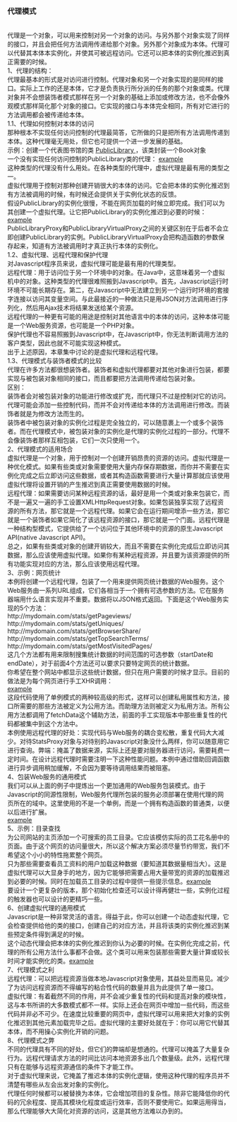 <h3>代理模式</h3>
<br />
代理是一个对象，可以用来控制对另一个对象的访问。与另外那个对象实现了同样的接口，并且会把任何方法调用传递给那个对象。另外那个对象成为本体。代理可以代替其本体本实例化，并使其可被远程访问。它还可以把本体的实例化推迟到真正需要的时候。<br />
1、代理的结构：<br />
代理最基本的形式是对访问进行控制。代理对象和另一个对象实现的是同样的接口。实际上工作的还是本体，它才是负责执行所分派的任务的那个对象或类。代理对象并不会想装饰者模式那样在另一个对象的基础上添加或修改方法，也不会像外观模式那样简化那个对象的接口。它实现的接口与本体完全相同，所有对它进行的方法调用都会被传递给本体。<br />
1.1、代理如何控制对本体的访问<br />
那种根本不实现任何访问控制的代理最简答，它所做的只是把所有方法调用传递到本体。这种代理毫无用处，但它也可提供一个进一步发展的基础。<br />
示例：创建一个代表图书馆的类
<a href="https://github.com/wchaowu/javascript-code/blob/master/JavaScript-Design-Patterns/The-Proxy-Pattern/1%20-%20PublicLibrary%20class%20from%20Chapter%203.js">
PublicLibrary
</a>
，该类封装一个Book对象<br />
一个没有实现任何访问控制的PublicLibrary类的代理：
<a href="https://github.com/wchaowu/javascript-code/blob/master/JavaScript-Design-Patterns/The-Proxy-Pattern/2%20-%20PublicLibraryProxy%20class.js">example</a>
<br />
这种类型的代理没有什么用处。在各种类型的代理中，虚拟代理是最有用的类型之一。<br />
虚拟代理用于控制对那种创建开销很大的本体的访问。它会把本体的实例化推迟到有方法被调用的时候，有时候还会提供关于实例化状态的反馈。<br />
假设PublicLibrary的实例化很慢，不能在网页加载的时候立即完成。我们可以为其创建一个虚拟代理。让它把PublicLibrary的实例化推迟到必要的时候：
<br />
<a href="https://github.com/wchaowu/javascript-code/blob/master/JavaScript-Design-Patterns/The-Proxy-Pattern/3%20-%20PublicLibraryVirtualProxy%20class.js">example</a>
<br />
PublicLibraryProxy和PublicLibraryVirtualProxy之间的关键区别在于后者不会立即创建PublicLibrary的实例。PublicLibraryVirtualProxy会把构造函数的参数保存起来，知道有方法被调用时才真正执行本体的实例化。<br />
1.2、虚拟代理、远程代理和保护代理<br />
对Javascript程序员来说，虚拟代理可能是最有用的代理类型。<br />
远程代理：用于访问位于另一个环境中的对象。在Java中，这意味着另一个虚拟机中的对象。这种类型的代理很难照搬到Javascript中。首先，Javascript运行时环境不可能长期存在。第二，在Javascript中无法建立到另一个运行时环境的套接字连接以访问其变量空间。与此最接近的一种做法只是用JSON对方法调用进行序列化，然后用Ajax技术将结果发送给某个资源。<br />
远程代理的一种更有可能的用途是控制对其他语言中的本体的访问，这种本体可能是一个Web服务资源，也可能是一个PHP对象。<br />
保护代理也不容易照搬到Javascript中，在Javascript中，你无法判断调用方法的客户类型，因此也就不可能实现这种模式。<br />
出于上述原因，本章集中讨论的是虚拟代理和远程代理。<br />
1.3、代理模式与装饰者模式的比较<br />
代理在许多方法都很想装饰者。装饰者和虚拟代理都要对其他对象进行包装，都要实现与被包装对象相同的接口，而且都要把方法调用传递给包装对象。<br />
区别：<br />
装饰者会对被包装对象的功能进行修改或扩充，而代理只不过是控制对它的访问。代理可能会添加一些控制代码，而并不会对传递给本体的方法调用进行修改。而装饰者就是为修改方法而生的。<br />
装饰者中被包装对象的实例化过程是完全独立的，可以随意裹上一个或多个装饰者。而在代理模式中，被包装对象的实例化是代理的实例化过程的一部分。代理不会像装饰者那样互相包装，它们一次只使用一个。<br />
2、代理模式的适用场合<br />
虚拟代理是一个对象，用于控制对一个创建开销昂贵的资源的访问。虚拟代理是一种优化模式。如果有些类或对象需要使用大量内存保存期数据，而你并不需要在实例化完成之后立即访问这些数据，或者其构造函数需要进行大量计算那就应该使用虚拟代理将设置开销的产生推迟到真正需要使用数据的时候。<br />
远程代理：如果需要访问某种远程资源的话，最好是用一个类或对象来包装它，而不是一遍又一遍的手工设置XMLHttpRequest对象。如果包装独享实现了远程资源的所有方法，那它就是一个远程代理。如果它会在运行期间增添一些方法，那它就是一个装饰者如果它简化了该远程资源的接口，那它就是一个门面。远程代理是一种结构型模式，它提供给了一个访问位于其他环境中的资源的原生Javascript API(native Javascript API)。<br />
总之，如果有些类或对象的创建开销较大，而且不需要在实例化完成后立即访问其数据，那么应该使用虚拟代理。如果你有某种远程资源，并且要为该资源提供的所有功能实现对应的方法，那么应该使用远程代理。<br />
3、示例：网页统计<br />
本例将创建一个远程代理，包装了一个用来提供网页统计数据的Web服务。这个Web服务由一系列URL组成，它们各相当于一个拥有可选参数的方法。它在服务器端用什么语言实现并不重要。数据将以JSON格式返回。下面是这个Web服务实现的5个方法：<br />
http://mydomain.com/stats/getPageviews/<br />
http://mydomain.com/stats/getUniques/<br />
http://mydomain.com/stats/getBrowserShare/<br />
http://mydomain.com/stats/getTopSearchTerms/<br />
http://mydomain.com/stats/getMostVisitedPages/<br />
这几个方法都有用来限制搜集统计数据的时间范围的可选参数（startDate和endDate），对于前面4个方法还可以要求只要特定网页的统计数据。<br />
你希望在整个网站中都显示这些统计数据，但只在用户需要的时候才显示。目前的做法是为每个网页进行手工XHR调用：<br />
<a href="https://github.com/wchaowu/javascript-code/blob/master/JavaScript-Design-Patterns/The-Proxy-Pattern/4%20-%20Page%20statistics%20example.js">
example</a><br />
这段代码使用了单例模式的两种较高级的形式，这样可以创建私用属性和方法，接口所需要的那些方法被定义为公用方法。而助理方法则被定义为私用方法。所有公用方法都调用了fetchData这个辅助方法，前面的手工实现版本中那些重复性的代码都被集中到这个方法中。<br />
本例使用远程代理的好处：实现代码与Web服务的耦合变松散，重复代码大大减少。对待StatsProxy对象与对待别的Javascript对象没什么两样，你可以随意用它进行查询。弊端：掩盖了数据来源，实际上还是要对服务器进行访问，需要耗费一定时间。在设计远程代理时需要注明一下这种性能问题。本例中通过借助回调函数进行异步调用稍加缓解，不会因为要等待调用结果而被阻塞。<br />
4、包装Web服务的通用模式<br />
我们可以从上面的例子中提炼出一个更加通用的Web服务包装模式。由于Javascript的同源性限制，Web服务代理所包装的服务必须部署在使用代理的网页所在的域中。这里使用的不是一个单例，而是一个拥有构造函数的普通类，以便以后进行扩展。
<br />
<a href="https://github.com/wchaowu/javascript-code/blob/master/JavaScript-Design-Patterns/The-Proxy-Pattern/5%20-%20General%20pattern%20for%20wrapping%20a%20web%20service.js">example</a><br />
5、示例：目录查找<br />
为公司网站的主页添加一个可搜索的员工目录。它应该模仿实际的员工花名册中的页面。由于这个网页的访问量很大，所以这个解决方案必须尽量节约带宽，我们不希望这个小小的特性拖累整个网页。<br />
只为那些需要查看员工资料的用户加载这种数据（要知道其数据量相当大）。这是虚拟代理可以大显身手的地方，因为它能够把需要占用大量带宽的资源的加载推迟到必要的时候。同时在加载员工目录的过程中提供一些提示信息。<a href="https://github.com/wchaowu/javascript-code/blob/master/JavaScript-Design-Patterns/The-Proxy-Pattern/6%20-%20Directory%20lookup%20example.js">example</a><br />
要设计一个更复杂的版本，那个初始化检查还可以设计得再健壮一些，实例化过程的触发器也可以设计的更精巧一些。<br />
6、创建虚拟代理的通用模式<br />
Javascript是一种非常灵活的语言。得益于此，你可以创建一个动态虚拟代理，它会检查提供给他的类的接口，创建自己的对应方法，并且将该类的实例化推迟到某些预定条件得到满足的时候。<br />
这个动态代理会把本体的实例化推迟到你认为必要的时候。在实例化完成之前，代理的所有公用方法什么事都不会做。这个类可以用来包装那些需要大量计算或较长时间才能实例化的类。<a href="https://github.com/wchaowu/javascript-code/blob/master/JavaScript-Design-Patterns/The-Proxy-Pattern/7%20-%20General%20pattern%20for%20creating%20a%20virtual%20proxy.js">example</a><br />
7、代理模式之利<br />
远程代理：可以把远程资源当做本地Javascript对象使用，其益处显而易见。减少了为访问远程资源而不得编写的粘合性代码的数量并且为此提供了单一接口。<br />
虚拟代理：有着截然不同的作用，并不会减少重复性的代码和提高对象的模块性，这与本书所讲的大多数模式都不一样。实际上还会在网页中增加一些代码，而这些代码并非必不可少。在速度比较重要的网页中，虚拟代理可以用来把大对象的实例化推迟到其他元素加载完毕之后。虚拟代理的主要好处就在于：你可以用它代替其本体，而不用操心实例化开销的问题。<br />
8、代理模式之弊<br />
不同的代理具有不同的好处，但它们的弊端却是想通的。代理可以掩盖了大量复杂行为。远程代理请求方法的时间比访问本地资源多出几个数量级。此外，远程代理只有在能够与远程资源通信的条件下才能工作。<br />
对于虚拟代理来说，它掩盖了推迟本体的实例化逻辑，使用这种代理的程序员并不清楚有哪些从左会出发对象的实例化。<br />
代理任何时候都可以被替换为本体，它会增加项目的复杂性。除非它能降低你的代码的冗余程度、提高其模块化程度或运行效率，否则不要使用它。如果运用得当，那么代理能够大大简化对资源的访问，这是其他方法难以办到的。